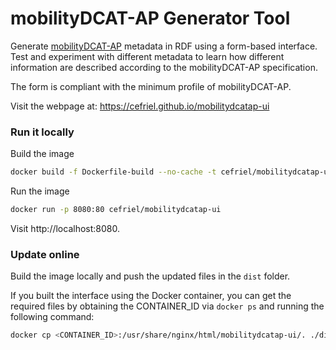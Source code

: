 # mobilityDCAT-AP Generator Tool

Generate [mobilityDCAT-AP](https://w3id.org/mobilitydcat-ap/) metadata in RDF using a form-based interface. Test and experiment with different metadata to learn how different information are described according to the mobilityDCAT-AP specification.

The form is compliant with the minimum profile of mobilityDCAT-AP.

Visit the webpage at: https://cefriel.github.io/mobilitydcatap-ui

### Run it locally

Build the image
```sh
docker build -f Dockerfile-build --no-cache -t cefriel/mobilitydcatap-ui .
```

Run the image
```sh
docker run -p 8080:80 cefriel/mobilitydcatap-ui
```

Visit http://localhost:8080.

### Update online

Build the image locally and push the updated files in the `dist` folder.

If you built the interface using the Docker container, you can get the required files by obtaining the CONTAINER_ID via `docker ps` and running the following command:
```sh
docker cp <CONTAINER_ID>:/usr/share/nginx/html/mobilitydcatap-ui/. ./dist/
```
